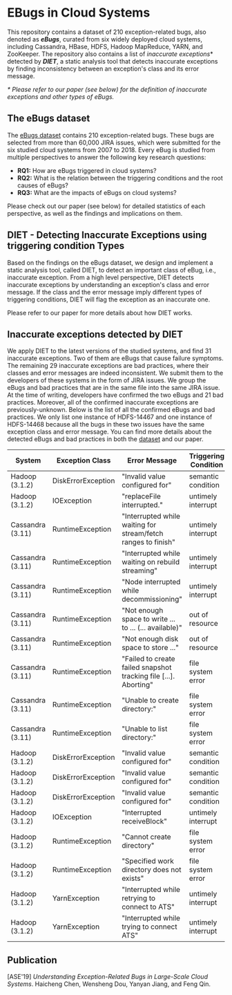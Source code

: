 # EBugs in Cloud Systems

This repository contains a dataset of 210 exception-related bugs, also denoted
as ***eBugs***, curated from six widely deployed cloud systems, including
Cassandra, HBase, HDFS, Hadoop MapReduce, YARN, and ZooKeeper. The repository
also contains a list of *inaccurate exceptions*\* detected by ***DIET***, a
static analysis tool that detects inaccurate exceptions by finding
inconsistency between an exception's class and its error message.

*\* Please refer to our paper (see below) for the definition of inaccurate
exceptions and other types of eBugs.*

## The eBugs dataset

The [eBugs dataset](https://github.com/hanseychen/eBugs/blob/master/eBugs.xlsx)
contains 210 exception-related bugs. These bugs are selected from more than
60,000 JIRA issues, which were submitted for the six studied cloud systems from
2007 to 2018. Every eBug is studied from multiple perspectives to answer the
following key research questions:

- **RQ1:** How are eBugs triggered in cloud systems?
- **RQ2:** What is the relation between the triggering conditions and the root
causes of eBugs?
- **RQ3:** What are the impacts of eBugs on cloud systems?

Please check out our paper (see below) for detailed statistics of each
perspective, as well as the findings and implications on them.

## DIET - **D**etecting **I**naccurate **E**xceptions using triggering condition **T**ypes

Based on the findings on the eBugs dataset, we design and implement a static
analysis tool, called DIET, to detect an important class of eBug, i.e.,
inaccurate exception. From a high level perspective, DIET detects inaccurate
exceptions by understanding an exception's class and error message. If the
class and the error message imply different types of triggering conditions,
DIET will flag the exception as an inaccurate one.

Please refer to our paper for more details about how DIET works.

## Inaccurate exceptions detected by DIET

We apply DIET to the latest versions of the studied systems, and find 31
inaccurate exceptions. Two of them are eBugs that cause failure symptoms.
The remaining 29 inaccurate exceptions are bad practices, where their classes
and error messages are indeed inconsistent. We submit them to the developers of
these systems in the form of JIRA issues. We group the eBugs and bad practices
that are in the same file into the same JIRA issue. At the time of writing,
developers have confirmed the two eBugs and 21 bad practices. Moreover, all of
the confirmed inaccurate exceptions are previously-unknown. Below is the list
of all the confirmed eBugs and bad practices. We only list one instance of
HDFS-14467 and one instance of HDFS-14468 because all the bugs in these two
issues have the same exception class and error message. You can find more
details about the detected eBugs and bad practices in both the
[dataset](https://github.com/hanseychen/eBugs/blob/master/eBugs.xlsx)
and our paper.

System | Exception Class | Error Message | Triggering Condition | Created Issue | Issue Type
-------|-----------------|---------------|----------------------|---------------|-----------
Hadoop (3.1.2) | DiskErrorException | "Invalid value configured for" | semantic condition | [HDFS-14469](https://issues.apache.org/jira/browse/HDFS-14469) | bug
Hadoop (3.1.2) | IOException | "replaceFile interrupted." | untimely interrupt | [HADOOP-16295](https://issues.apache.org/jira/browse/HADOOP-16295) | bug
Cassandra (3.11) | RuntimeException | "Interrupted while waiting for stream/fetch ranges to finish" | untimely interrupt | [CASSANDRA-15111](https://issues.apache.org/jira/browse/CASSANDRA-15111) | bad practice
Cassandra (3.11) | RuntimeException | "Interrupted while waiting on rebuild streaming" | untimely interrupt | [CASSANDRA-15112](https://issues.apache.org/jira/browse/CASSANDRA-15112) | bad practice
Cassandra	(3.11) | RuntimeException | "Node interrupted while decommissioning" | untimely interrupt | [CASSANDRA-15113](https://issues.apache.org/jira/browse/CASSANDRA-15113) | bad practice
Cassandra (3.11) | RuntimeException | "Not enough space to write ... to ... (... available)" | out of resource | [CASSANDRA-15114](https://issues.apache.org/jira/browse/CASSANDRA-15114) | bad practice
Cassandra (3.11) | RuntimeException | "Not enough disk space to store ..." | out of resource | [CASSANDRA-15114](https://issues.apache.org/jira/browse/CASSANDRA-15114) | bad practice
Cassandra (3.11) | RuntimeException | "Failed to create failed snapshot tracking file \[...\]. Aborting" | file system error | [CASSANDRA-15115](https://issues.apache.org/jira/browse/CASSANDRA-15115) | bad practice
Cassandra (3.11) | RuntimeException | "Unable to create directory:" | file system error | [CASSANDRA-15116](https://issues.apache.org/jira/browse/CASSANDRA-15116) | bad practice
Cassandra (3.11) | RuntimeException | "Unable to list directory:" | file system error | [CASSANDRA-15117](https://issues.apache.org/jira/browse/CASSANDRA-15117) | bad practice
Hadoop (3.1.2) | DiskErrorException | "Invalid value configured for" | semantic condition | [HDFS-14467](https://issues.apache.org/jira/browse/HDFS-14467) | bad practice
Hadoop (3.1.2) | DiskErrorException | "Invalid value configured for" | semantic condition | [HDFS-14468](https://issues.apache.org/jira/browse/HDFS-14468) | bad practice
Hadoop (3.1.2) | DiskErrorException | "Invalid value configured for" | semantic condition | [HDFS-14470](https://issues.apache.org/jira/browse/HDFS-14470) | bad practice
Hadoop (3.1.2) | IOException | "Interrupted receiveBlock" | untimely interrupt | [HDFS-14473](https://issues.apache.org/jira/browse/HDFS-14473) | bad practice
Hadoop (3.1.2) | RuntimeException | "Cannot create directory" | file system error | [HADOOP-16296](https://issues.apache.org/jira/browse/HADOOP-16296) | bad practice
Hadoop (3.1.2) | RuntimeException | "Specified work directory does not exists" | file system error | [HADOOP-16297](https://issues.apache.org/jira/browse/HADOOP-16297) | bad practice
Hadoop (3.1.2) | YarnException | "Interrupted while retrying to connect to ATS" | untimely interrupt | [YARN-9533](https://issues.apache.org/jira/browse/YARN-9533) | bad practice
Hadoop (3.1.2) | YarnException | "Interrupted while trying to connect ATS" | untimely interrupt | [YARN-9534](https://issues.apache.org/jira/browse/YARN-9534) | bad practice

## Publication

[ASE'19] *Understanding Exception-Related Bugs in Large-Scale Cloud Systems*.
Haicheng Chen, Wensheng Dou, Yanyan Jiang, and Feng Qin.
